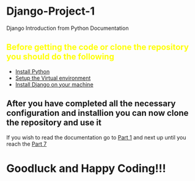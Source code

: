 # Django-Project-1
Django Introduction from Python Documentation

<html>
    <head>
    </head>
    <body>
        <h2 style="color: yellow;">Before getting the code or clone the repository you should do the following</h2>
        <ul>
            <li><a href="https://www.python.org/downloads/">Install Python</a></li>
            <li><a href="https://docs.python.org/3/tutorial/venv.html">Setup the Virtual environment</a></li>
            <li><a href="https://docs.djangoproject.com/en/4.0/topics/install/#installing-official-release">Install Django on your machine</a></li>
        </ul>
        <h2>After you have completed all the necessary configuration and installion you can now clone the repository and use it</h2>
        <p>If you wish to read the documentation go to <a href="https://docs.djangoproject.com/en/4.0/intro/tutorial01/">Part 1</a> and next up until you reach the <a href="https://docs.djangoproject.com/en/4.0/intro/tutorial07/">Part 7</a></p>
        <h1>Goodluck and Happy Coding!!!</h1>
    </body>
</html>